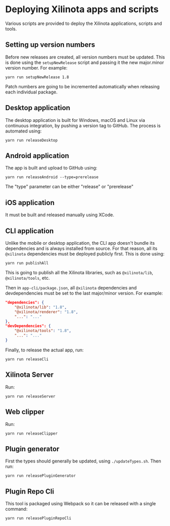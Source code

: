 # Deploying Xilinota apps and scripts

Various scripts are provided to deploy the Xilinota applications, scripts and tools.

## Setting up version numbers

Before new releases are created, all version numbers must be updated. This is done using the `setupNewRelease` script and passing it the new major.minor version number. For example:

	yarn run setupNewRelease 1.8

Patch numbers are going to be incremented automatically when releasing each individual package.

## Desktop application

The desktop application is built for Windows, macOS and Linux via continuous integration, by pushing a version tag to GitHub. The process is automated using:

	yarn run releaseDesktop

## Android application

The app is built and upload to GitHub using:

	yarn run releaseAndroid --type=prerelease

The "type" parameter can be either "release" or "prerelease"

## iOS application

It must be built and released manually using XCode.

## CLI application

Unlike the mobile or desktop application, the CLI app doesn't bundle its dependencies and is always installed from source. For that reason, all its `@xilinota` dependencies must be deployed publicly first. This is done using:

	yarn run publishAll

This is going to publish all the Xilinota libraries, such as `@xilinota/lib`, `@xilinota/tools`, etc.

Then in `app-cli/package.json`, all `@xilinota` dependencies and devdependencies must be set to the last major/minor version. For example:

```json
"dependencies": {
	"@xilinota/lib": "1.8",
	"@xilinota/renderer": "1.8",
	"...": "..."
},
"devDependencies": {
	"@xilinota/tools": "1.8",
	"...": "..."
}
```

Finally, to release the actual app, run:

	yarn run releaseCli

## Xilinota Server

Run:

	yarn run releaseServer

## Web clipper

Run:

	yarn run releaseClipper

## Plugin generator

First the types should generally be updated, using `./updateTypes.sh`. Then run:

	yarn run releasePluginGenerator

## Plugin Repo Cli

This tool is packaged using Webpack so it can be released with a single command:

	yarn run releasePluginRepoCli
